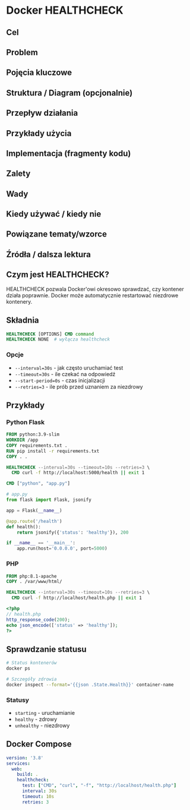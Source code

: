 # Docker HEALTHCHECK

## Cel

## Problem

## Pojęcia kluczowe

## Struktura / Diagram (opcjonalnie)

## Przepływ działania

## Przykłady użycia

## Implementacja (fragmenty kodu)

## Zalety

## Wady

## Kiedy używać / kiedy nie

## Powiązane tematy/wzorce

## Źródła / dalsza lektura


## Czym jest HEALTHCHECK?

HEALTHCHECK pozwala Docker'owi okresowo sprawdzać, czy kontener działa poprawnie. Docker może automatycznie restartować niezdrowe kontenery.

## Składnia

```dockerfile
HEALTHCHECK [OPTIONS] CMD command
HEALTHCHECK NONE  # wyłącza healthcheck
```

### Opcje
- `--interval=30s` - jak często uruchamiać test
- `--timeout=30s` - ile czekać na odpowiedź  
- `--start-period=0s` - czas inicjalizacji
- `--retries=3` - ile prób przed uznaniem za niezdrowy

## Przykłady

### Python Flask
```dockerfile
FROM python:3.9-slim
WORKDIR /app
COPY requirements.txt .
RUN pip install -r requirements.txt
COPY . .

HEALTHCHECK --interval=30s --timeout=10s --retries=3 \
  CMD curl -f http://localhost:5000/health || exit 1

CMD ["python", "app.py"]
```

```python
# app.py
from flask import Flask, jsonify

app = Flask(__name__)

@app.route('/health')
def health():
    return jsonify({'status': 'healthy'}), 200

if __name__ == '__main__':
    app.run(host='0.0.0.0', port=5000)
```

### PHP
```dockerfile
FROM php:8.1-apache
COPY . /var/www/html/

HEALTHCHECK --interval=30s --timeout=10s --retries=3 \
  CMD curl -f http://localhost/health.php || exit 1
```

```php
<?php
// health.php
http_response_code(200);
echo json_encode(['status' => 'healthy']);
?>
```

## Sprawdzanie statusu

```bash
# Status kontenerów
docker ps

# Szczegóły zdrowia
docker inspect --format='{{json .State.Health}}' container-name
```

### Statusy
- `starting` - uruchamianie
- `healthy` - zdrowy  
- `unhealthy` - niezdrowy

## Docker Compose

```yaml
version: '3.8'
services:
  web:
    build: .
    healthcheck:
      test: ["CMD", "curl", "-f", "http://localhost/health.php"]
      interval: 30s
      timeout: 10s
      retries: 3
``` 